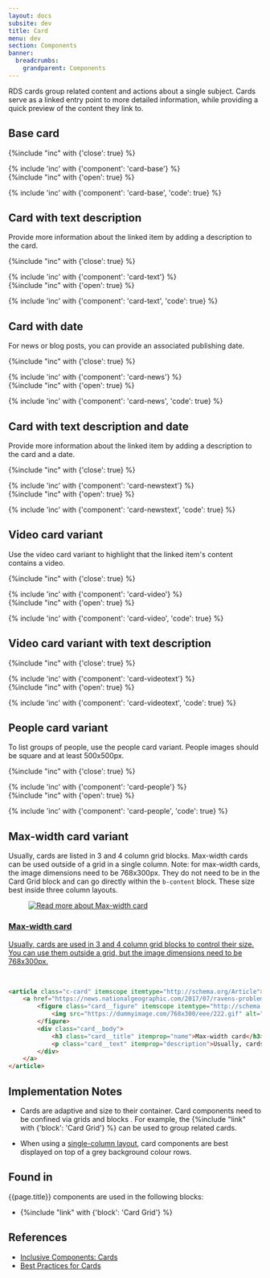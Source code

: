 ```yaml
---
layout: docs
subsite: dev
title: Card
menu: dev
section: Components
banner:
  breadcrumbs:
    grandparent: Components
---
```

RDS cards group related content and actions about a single subject. Cards serve as a linked entry point to more detailed information, while providing a quick preview of the content they link to.

## Base card

{%include "inc" with {'close': true} %}
<div class="u-block u-block--white">
	<div class="b-cardgrid u-grid u-grid--3">
        {% include 'inc' with {'component': 'card-base'} %}
    </div>
</div>
{%include "inc" with {'open': true} %}

{% include 'inc' with {'component': 'card-base', 'code': true} %}

## Card with text description

Provide more information about the linked item by adding a description to the card.

{%include "inc" with {'close': true} %}
<div class="u-block u-block--white">
	<div class="b-cardgrid u-grid u-grid--3">
        {% include 'inc' with {'component': 'card-text'} %}
    </div>
</div>
{%include "inc" with {'open': true} %}

{% include 'inc' with {'component': 'card-text', 'code': true} %}

## Card with date

For news or blog posts, you can provide an associated publishing date.

{%include "inc" with {'close': true} %}
<div class="u-block u-block--white">
	<div class="b-cardgrid u-grid u-grid--3">
        {% include 'inc' with {'component': 'card-news'} %}
    </div>
</div>
{%include "inc" with {'open': true} %}

{% include 'inc' with {'component': 'card-news', 'code': true} %}

## Card with text description and date

Provide more information about the linked item by adding a description to the card and a date.

{%include "inc" with {'close': true} %}
<div class="u-block u-block--white">
	<div class="b-cardgrid u-grid u-grid--3">
        {% include 'inc' with {'component': 'card-newstext'} %}
    </div>
</div>
{%include "inc" with {'open': true} %}

{% include 'inc' with {'component': 'card-newstext', 'code': true} %}

## Video card variant

Use the video card variant to highlight that the linked item's content contains a video.

{%include "inc" with {'close': true} %}
<div class="u-block u-block--white">
	<div class="b-cardgrid u-grid u-grid--3">
        {% include 'inc' with {'component': 'card-video'} %}
    </div>
</div>
{%include "inc" with {'open': true} %}

{% include 'inc' with {'component': 'card-video', 'code': true} %}

## Video card variant with text description

{%include "inc" with {'close': true} %}
<div class="u-block u-block--white">
	<div class="b-cardgrid u-grid u-grid--3">
        {% include 'inc' with {'component': 'card-videotext'} %}
    </div>
</div>
{%include "inc" with {'open': true} %}

{% include 'inc' with {'component': 'card-videotext', 'code': true} %}

## People card variant 

To list groups of people, use the people card variant. People images should be square and at least 500x500px.

{%include "inc" with {'close': true} %}
<div class="u-block u-block--white">
	<div class="b-cardgrid u-grid u-grid--3">
        {% include 'inc' with {'component': 'card-people'} %}
    </div>
</div>
{%include "inc" with {'open': true} %}

{% include 'inc' with {'component': 'card-people', 'code': true} %}

## Max-width card variant 

Usually, cards are listed in 3 and 4 column grid blocks. Max-width cards can be used outside of a grid in a single column. Note: for max-width cards, the image dimensions need to be 768x300px. They do not need to be in the Card Grid block and can go directly within the `b-content` block. These size best inside three column layouts.

<article class="c-card" itemscope itemtype="http://schema.org/Article">
    <a href="https://news.nationalgeographic.com/2017/07/ravens-problem-solving-smart-birds/" itemprop="url">
        <figure class="card__figure" itemscope itemtype="http://schema.org/ImageObject">
            <img src="https://dummyimage.com/768x300/eee/222.gif" alt="Read more about Max-width card">
        </figure>
        <div class="card__body">
            <h3 class="card__title" itemprop="name">Max-width card</h3>
            <p class="card__text" itemprop="description">Usually, cards are used in 3 and 4 column grid blocks to control their size. You can use them outside a grid, but the image dimensions need to be 768x300px.</p>
        </div>
    </a>
</article><br>

```html
<article class="c-card" itemscope itemtype="http://schema.org/Article">
    <a href="https://news.nationalgeographic.com/2017/07/ravens-problem-solving-smart-birds/" itemprop="url">
        <figure class="card__figure" itemscope itemtype="http://schema.org/ImageObject">
            <img src="https://dummyimage.com/768x300/eee/222.gif" alt="Read more about Max-width card">
        </figure>
        <div class="card__body">
            <h3 class="card__title" itemprop="name">Max-width card</h3>
            <p class="card__text" itemprop="description">Usually, cards are used in 3 and 4 column grid blocks to control their size. You can use them outside a grid, but the image dimensions need to be 768x300px.</p>
        </div>
    </a>
</article>
```

## Implementation Notes

- Cards are adaptive and size to their container. Card components need to be confined via grids and blocks . For example, the {%include "link" with {'block': 'Card Grid'} %} can be used to group related cards.

- When using a [single-column layout](#), card components are best displayed on top of a grey background colour rows.

## Found in

{{page.title}} components are used in the following blocks:

- {%include "link" with {'block': 'Card Grid'} %}


## References

- [Inclusive Components: Cards](https://inclusive-components.design/cards/)
- [Best Practices for Cards](https://uxplanet.org/best-practices-for-cards-fa45e3ad94dd)

